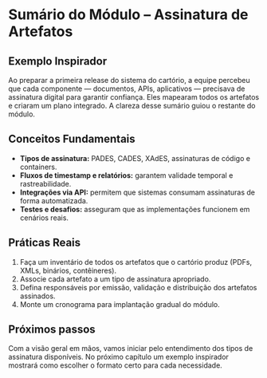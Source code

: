 # Sumário do Módulo – Assinatura de Artefatos

## Exemplo Inspirador

Ao preparar a primeira release do sistema do cartório, a equipe percebeu que cada componente — documentos, APIs, aplicativos — precisava de assinatura digital para garantir confiança. Eles mapearam todos os artefatos e criaram um plano integrado. A clareza desse sumário guiou o restante do módulo.

## Conceitos Fundamentais

- **Tipos de assinatura:** PADES, CADES, XAdES, assinaturas de código e containers.
- **Fluxos de timestamp e relatórios:** garantem validade temporal e rastreabilidade.
- **Integrações via API:** permitem que sistemas consumam assinaturas de forma automatizada.
- **Testes e desafios:** asseguram que as implementações funcionem em cenários reais.

## Práticas Reais

1. Faça um inventário de todos os artefatos que o cartório produz (PDFs, XMLs, binários, contêineres).
2. Associe cada artefato a um tipo de assinatura apropriado.
3. Defina responsáveis por emissão, validação e distribuição dos artefatos assinados.
4. Monte um cronograma para implantação gradual do módulo.

## Próximos passos

Com a visão geral em mãos, vamos iniciar pelo entendimento dos tipos de assinatura disponíveis. No próximo capítulo um exemplo inspirador mostrará como escolher o formato certo para cada necessidade.
